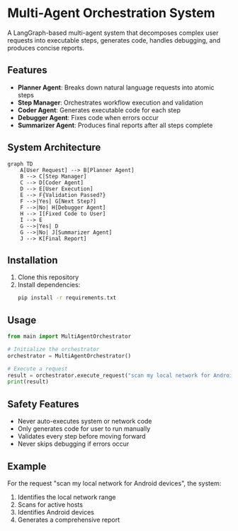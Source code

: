 # Multi-Agent Orchestration System

A LangGraph-based multi-agent system that decomposes complex user requests into executable steps, generates code, handles debugging, and produces concise reports.

## Features

- **Planner Agent**: Breaks down natural language requests into atomic steps
- **Step Manager**: Orchestrates workflow execution and validation
- **Coder Agent**: Generates executable code for each step
- **Debugger Agent**: Fixes code when errors occur
- **Summarizer Agent**: Produces final reports after all steps complete

## System Architecture

```mermaid
graph TD
    A[User Request] --> B[Planner Agent]
    B --> C[Step Manager]
    C --> D[Coder Agent]
    D --> E[User Execution]
    E --> F{Validation Passed?}
    F -->|Yes| G[Next Step?]
    F -->|No| H[Debugger Agent]
    H --> I[Fixed Code to User]
    I --> E
    G -->|Yes| D
    G -->|No| J[Summarizer Agent]
    J --> K[Final Report]
```

## Installation

1. Clone this repository
2. Install dependencies:
   ```bash
   pip install -r requirements.txt
   ```

## Usage

```python
from main import MultiAgentOrchestrator

# Initialize the orchestrator
orchestrator = MultiAgentOrchestrator()

# Execute a request
result = orchestrator.execute_request("scan my local network for Android devices")
print(result)
```

## Safety Features

- Never auto-executes system or network code
- Only generates code for user to run manually
- Validates every step before moving forward
- Never skips debugging if errors occur

## Example

For the request "scan my local network for Android devices", the system:
1. Identifies the local network range
2. Scans for active hosts
3. Identifies Android devices
4. Generates a comprehensive report